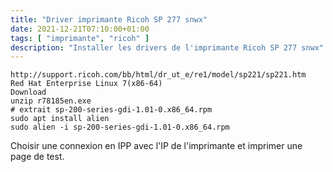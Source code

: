 ```yaml
---
title: "Driver imprimante Ricoh SP 277 snwx"
date: 2021-12-21T07:10:00+01:00
tags: [ "imprimante", "ricoh" ]
description: "Installer les drivers de l'imprimante Ricoh SP 277 snwx"
---
```


```
http://support.ricoh.com/bb/html/dr_ut_e/re1/model/sp221/sp221.htm
Red Hat Enterprise Linux 7(x86-64)
Download
unzip r78185en.exe
# extrait sp-200-series-gdi-1.01-0.x86_64.rpm
sudo apt install alien
sudo alien -i sp-200-series-gdi-1.01-0.x86_64.rpm
```

Choisir une connexion en IPP avec l'IP de l'imprimante et imprimer une page de test.